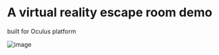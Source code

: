 # A virtual reality escape room demo
built for Oculus platform

![image](https://user-images.githubusercontent.com/31843656/123509337-da161d00-d642-11eb-925a-a908b0057feb.png)
